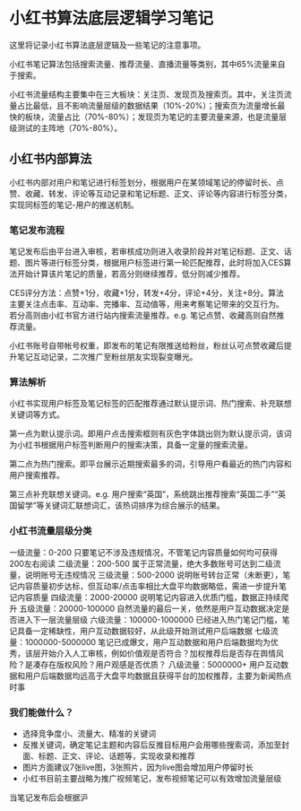 # 小红书算法底层逻辑学习笔记

这里将记录小红书算法底层逻辑及一些笔记的注意事项。

小红书笔记算法包括搜索流量、推荐流量、直播流量等类别，其中65%流量来自于搜索。

小红书流量结构主要集中在三大板块：关注页、发现页及搜索页。其中，关注页流量占比最低，且不影响流量层级的数据结果（10%-20%）；搜索页为流量增长最快的板块，流量占比（70%-80%）；发现页为笔记的主要流量来源，也是流量层级测试的主阵地（70%-80%）。


## 小红书内部算法
小红书内部对用户和笔记进行标签划分，根据用户在某领域笔记的停留时长、点赞、收藏、转发、评论等互动记录和笔记标题、正文、评论等内容进行标签分类，实现同标签的笔记-用户的推送机制。

### 笔记发布流程
笔记发布后由平台进入审核，若审核成功则进入收录阶段并对笔记标题、正文、话题、图片等进行标签分类，根据用户标签进行第一轮匹配推荐，此时将加入CES算法开始计算该片笔记的质量，若高分则继续推荐，低分则减少推荐。

CES评分方法：点赞+1分，收藏+1分，转发+4分，评论+4分，关注+8分。算法主要关注点击率、互动率、完播率、互动值等，用来考察笔记带来的交互行为。
若分高则由小红书官方进行站内搜索流量推荐。e.g. 笔记点赞、收藏高则自然推荐流量。

小红书账号自带帐号权重，即发布的笔记有限推送给粉丝，粉丝认可点赞收藏后提升笔记互动记录，二次推广至粉丝朋友实现裂变曝光。

### 算法解析
小红书实现用户标签及笔记标签的匹配推荐通过默认提示词、热门搜索、补充联想关键词等方式。

第一点为默认提示词。即用户点击搜索框则有灰色字体跳出则为默认提示词，该词为小红书根据用户标签判断用户的搜索决策，具备一定量的搜索流量。

第二点为热门搜索。即平台展示近期搜索最多的词，引导用户看最近的热门内容和用户搜索推荐。

第三点补充联想关键词。e.g. 用户搜索“英国”，系统跳出推荐搜索“英国二手”“英国留学”等关键词汇联想词汇，该热词排序为综合展示的结果。

### 小红书流量层级分类

一级流量：0-200
只要笔记不涉及违规情况，不管笔记内容质量如何均可获得200左右阅读
二级流量：200-500
属于正常流量，绝大多数账号可达到二级流量，说明账号无违规情况
三级流量：500-2000
说明账号转台正常（未断更），笔记内容质量初步达标，但互动率/点击率相比大盘平均数据略低，需进一步提升笔记内容质量
四级流量：2000-20000
说明笔记内容进入优质门槛，数据正持续爬升
五级流量：20000-100000
自然流量的最后一关，依然是用户互动数据决定是否进入下一层流量层级
六级流量：100000-1000000
已经进入热门笔记门槛，笔记具备一定稀缺性，用户互动数据较好，从此级开始测试用户后端数据
七级流量：1000000-5000000
笔记已成爆文，用户互动数据和用户后端数据均为优秀，该层开始介入人工审核，例如价值观是否符合？加权推荐后是否存在舆情风险？是凑存在版权风险？用户观感是否优质？
八级流量：5000000+
用户互动数据和用户后端数据均远高于大盘平均数据且获得平台的加权推荐，主要为新闻热点时事

### 我们能做什么？
- 选择竞争度小、流量大、精准的关键词
- 反推关键词，确定笔记主题和内容后反推目标用户会用哪些搜索词，添加至封面、标题、正文、评论、话题等，实现收录和推荐
- 图片方面建议7张live图，3张照片，因为live图会增加用户停留时长
- 小红书目前主要战略为推广视频笔记，发布视频笔记可以有效增加流量层级

当笔记发布后会根据沪
